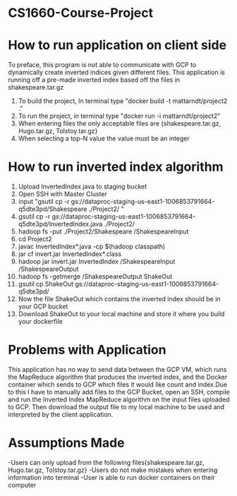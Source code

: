 # CS1660-Course-Project
 
# How to run application on client side
To preface, this program is not able to communicate with GCP to dynamically create inverted indices given different files. This application is running off a pre-made inverted index based off the files in shakespeare.tar.gz 
1. To build the project, In terminal type "docker build -t mattarndt/project2 ."
2. To run the project, in terminal type "docker run -i mattarndt/project2"
3. When entering files the only acceptable files are {shakespeare.tar.gz, Hugo.tar.gz, Tolstoy.tar.gz}
4. When selecting a top-N value the value must be an integer

# How to run inverted index algorithm
1. Upload InvertedIndex.java to staging bucket
2. Open SSH with Master Cluster
3. input "gsutil cp -r gs://dataproc-staging-us-east1-1006853791664-q5dte3pd/Shakespeare ./Project2/ "
4. gsutil cp -r gs://dataproc-staging-us-east1-1006853791664-q5dte3pd/InvertedIndex.java ./Project2/ 
5. hadoop fs -put ./Project2/Shakespeare /ShakespeareInput
6. cd Project2
7. javac InvertedIndex*.java -cp $(hadoop classpath)
8. jar cf invert.jar InvertedIndex*.class
9. hadoop jar invert.jar InvertedIndex /ShakespeareInput /ShakespeareOutput
10. hadoop fs -getmerge /ShakespeareOutput ShakeOut
11. gsutil cp ShakeOut gs://dataproc-staging-us-east1-1006853791664-q5dte3pd/
12. Now the file ShakeOut which contains the inverted index should be in your GCP bucket 
13. Download ShakeOut to your local machine and store it where you build your dockerfile


# Problems with Application
This application has no way to send data between the GCP VM, which runs the MapReduce algorithm that produces the inverted index, and the Docker container which sends to GCP which files it would like count and index.Due to this I have to manually add files to the GCP Bucket, open an SSH, compile and run the Inverted Index MapReduce algorithm on the input files uploaded to GCP. Then download the output file to my local machine to be used and interpreted by the client application.


# Assumptions Made
-Users can only upload from the following files{shakespeare.tar.gz, Hugo.tar.gz, Tolstoy.tar.gz}
-Users do not make mistakes when entering information into terminal
-User is able to run docker containers on their computer